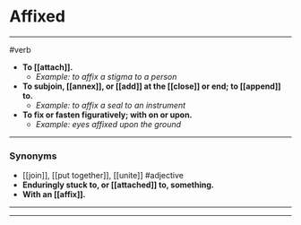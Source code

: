 # Affixed
---
#verb
- **To [[attach]].**
	- _Example: to affix a stigma to a person_
- **To subjoin, [[annex]], or [[add]] at the [[close]] or end; to [[append]] to.**
	- _Example: to affix a seal to an instrument_
- **To fix or fasten figuratively; with on or upon.**
	- _Example: eyes affixed upon the ground_
---
### Synonyms
- [[join]], [[put together]], [[unite]]
#adjective
- **Enduringly stuck to, or [[attached]] to, something.**
- **With an [[affix]].**
---
---
